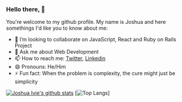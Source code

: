 ### Hello there, 👋 

You're welcome to my github profile. My name is Joshua and here somethings I'd like you to know about me:

- 👯 I’m looking to collaborate on JavaScript, React and Ruby on Rails Project
- 💬 Ask me about Web Development
- 📫 How to reach me: [Twitter](https://twitter.com/joshuaivie_), [Linkedin](https://www.linkedin.com/in/joshuaivie/)
- 😄 Pronouns: He/Him
- ⚡ Fun fact: When the problem is complexity, the cure might just be simplicity


[![Joshua Ivie's github stats](https://github-readme-stats.vercel.app/api?username=joshuaivie&show_icons=true&theme=radical)]() [![Top Langs](https://github-readme-stats.vercel.app/api/top-langs/?username=joshuaivie&show_icons=true&theme=radical&layout=compact)]

